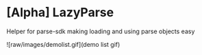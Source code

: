 # [Alpha] LazyParse
Helper for parse-sdk making loading and using parse objects easy

![raw/images/demolist.gif](demo list gif)

